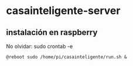 # casainteligente-server

## instalación en raspberry
No olvidar:
    sudo crontab -e

    @reboot sudo /home/pi/casainteligente/run.sh &